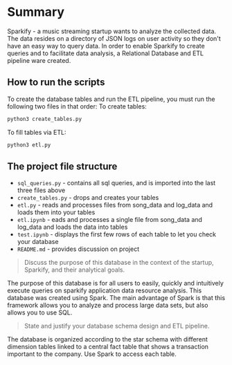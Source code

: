 # Summary

Sparkify - a music streaming startup wants to analyze the collected data. The data resides on a directory of JSON logs on user activity so they don't have an easy way to query data. In order to enable Sparkify to create queries and to facilitate data analysis, a Relational Database and ETL pipeline ware created. 

## How to run the scripts

To create the database tables and run the ETL pipeline, you must run the following two files in that order:
To create tables:
```bash
python3 create_tables.py
```
To fill tables via ETL:
```bash
python3 etl.py
```
## The project file structure

 - `sql_queries.py` - contains all sql queries, and is imported into the last three files above
 - `create_tables.py` - drops and creates your tables
 - `etl.py` - reads and processes files from song_data and log_data and loads them into your tables
 - `etl.ipynb` - eads and processes a single file from song_data and log_data and loads the data into tables
 - `test.ipynb` - displays the first few rows of each table to let you check your database
 - `README.md` - provides discussion on project
 


> Discuss the purpose of this database in the context of the startup, Sparkify, and their analytical goals.

The purpose of this database is for all users to easily, quickly and intuitively execute queries on sparkify application data resource analysis. This database was created using Spark. The main advantage of Spark is that this framework allows you to analyze and process large data sets, but also allows you to use SQL.


> State and justify your database schema design and ETL pipeline.

The database is organized according to the star schema with different dimension tables linked to a central fact table that shows a transaction important to the company. Use Spark to access each table.

